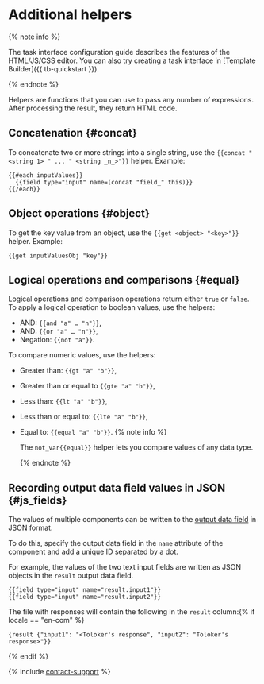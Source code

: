 # Additional helpers

{% note info %}

The task interface configuration guide describes the features of the HTML/JS/CSS editor. You can also try creating a task interface in [Template Builder]({{ tb-quickstart }}).

{% endnote %}


Helpers are functions that you can use to pass any number of expressions. After processing the result, they return HTML code.

## Concatenation {#concat}

To concatenate two or more strings into a single string, use the `{{concat "<string 1> " ... " <string _n_>"}}` helper. Example:

```
{{#each inputValues}}
  {{field type="input" name=(concat "field_" this)}}
{{/each}}
```

## Object operations {#object}

To get the key value from an object, use the `{{get <object> "<key>"}}` helper. Example:

```
{{get inputValuesObj "key"}}
```

## Logical operations and comparisons {#equal}

Logical operations and comparison operations return either `true` or `false`.
To apply a logical operation to boolean values, use the helpers:
- AND: `{{and "a" … "n"}}`,
- AND: `{{or "a" … "n"}}`,
- Negation: `{{not "a"}}`.

To compare numeric values, use the helpers:

- Greater than: `{{gt "a" "b"}}`,
- Greater than or equal to `{{gte "a" "b"}}`,
- Less than: `{{lt "a" "b"}}`,
- Less than or equal to: `{{lte "a" "b"}}`,
- Equal to: `{{equal "a" "b"}}`.
    {% note info %}

    The `not_var{{equal}}` helper lets you compare values of any data type.

    {% endnote %}


## Recording output data field values in JSON {#js_fields}

The values of multiple components can be written to the [output data field](../incoming.md) in JSON format.

To do this, specify the output data field in the `name` attribute of the component and add a unique ID separated by a dot.

For example, the values of the two text input fields are written as JSON objects in the `result` output data field.

```
{{field type="input" name="result.input1"}}
{{field type="input" name="result.input2"}}
```

The file with responses will contain the following in the `result` column:{% if locale == "en-com" %}
```
{result {"input1": "<Toloker's response", "input2": "Toloker's response>"}}
```
{% endif %}

{% include [contact-support](../../_includes/contact-support-help.md) %}